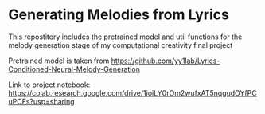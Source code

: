 # Generating Melodies from Lyrics

This repostitory includes the pretrained model and util functions for the melody generation stage of my computational creativity final project

Pretrained model is taken from https://github.com/yy1lab/Lyrics-Conditioned-Neural-Melody-Generation

Link to project notebook: https://colab.research.google.com/drive/1ioiLY0rOm2wufxAT5nqgudOYfPCuPCFs?usp=sharing
